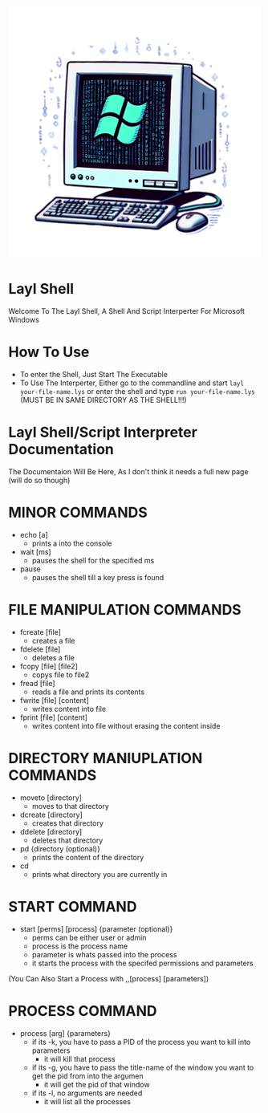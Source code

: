 ![alt text](resources/icon.png "Logo")



# Layl Shell
Welcome To The Layl Shell, A Shell And Script Interperter For Microsoft Windows


# How To Use

 - To enter the Shell, Just Start The Executable
 - To Use The Interperter, Either go to the commandline and start ``layl your-file-name.lys`` or enter the shell and type ``run your-file-name.lys`` (MUST BE IN SAME DIRECTORY AS THE SHELL!!!)


# Layl Shell/Script Interpreter Documentation
The Documentaion Will Be Here, As I don't think it needs a full new page (will do so though)

# MINOR COMMANDS
- echo [a]
    - prints a into the console
- wait [ms]
    - pauses the shell for the specified ms
- pause
    - pauses the shell till a key press is found


# FILE MANIPULATION COMMANDS

- fcreate [file]
    - creates a file
- fdelete [file]
    - deletes a file
- fcopy [file] [file2]
    - copys file to file2
- fread [file]
    - reads a file and prints its contents
- fwrite [file] [content]
    - writes content into file
- fprint [file] [content]
    - writes content into file without erasing the content inside


# DIRECTORY MANIUPLATION COMMANDS
- moveto [directory]
    - moves to that directory
- dcreate [directory]
    - creates that directory
- ddelete [directory]
     - deletes that directory
- pd {directory (optional)}
     - prints the content of the directory
- cd
    - prints what directory you are currently in


# START COMMAND

- start [perms] [process] {parameter (optional)}
    - perms can be either user or admin
    - process is the process name
    - parameter is whats passed into the process
    - it starts the process with the specifed permissions and parameters 

(You Can Also Start a Process with ,,[process] [parameters])

# PROCESS COMMAND
- process [arg] {parameters}
    - if its -k, you have to pass a PID of the process you want to kill into parameters
        - it will kill that process
    - if its -g, you have to pass the title-name of the window you want to get the pid from into the argumen
        - it will get the pid of that window
    - if its -l, no arguments are needed
        - it will list all the processes